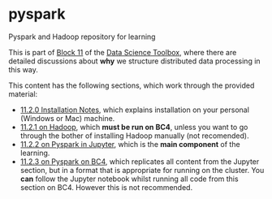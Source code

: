 # pyspark
Pyspark and Hadoop repository for learning

This is part of [Block 11](https://dsbristol.github.io/dst/coursebook/11.html) of the [Data Science Toolbox](https://dsbristol.github.io/dst/coursebook.html), where there are detailed discussions about **why** we structure distributed data processing in this way.

This content has the following sections, which work through the provided material:

* [11.2.0 Installation Notes](11.2.0%20Install%20notes.md), which explains installation on your personal (Windows or Mac) machine.
* [11.2.1 on Hadoop](11.2.1%20Hadoop%20On%20BC4.sh), which **must be run on BC4**, unless you want to go through the bother of installing Hadoop manually (not recomended).
* [11.2.2 on Pyspark in Jupyter](11.2.2%20Pyspark%20from%20Jupyter.ipynb), which is the **main component** of the learning.
* [11.2.3 on Pyspark on BC4](11.2.3%20Pyspark%20on%20BC4.sh), which replicates all content from the Jupyter section, but in a format that is appropriate for running on the cluster. You **can** follow the Jupyter notebook whilst running all code from this section on BC4. However this is not recommended.
